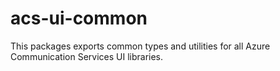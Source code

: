 # acs-ui-common

This packages exports common types and utilities for all Azure Communication Services UI libraries.
